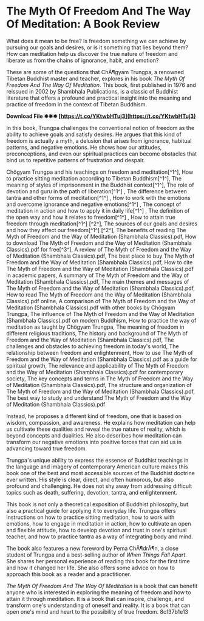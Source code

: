 # The Myth Of Freedom And The Way Of Meditation: A Book Review
 
What does it mean to be free? Is freedom something we can achieve by pursuing our goals and desires, or is it something that lies beyond them? How can meditation help us discover the true nature of freedom and liberate us from the chains of ignorance, habit, and emotion?
 
These are some of the questions that ChÃ¶gyam Trungpa, a renowned Tibetan Buddhist master and teacher, explores in his book *The Myth Of Freedom And The Way Of Meditation*. This book, first published in 1976 and reissued in 2002 by Shambhala Publications, is a classic of Buddhist literature that offers a profound and practical insight into the meaning and practice of freedom in the context of Tibetan Buddhism.
 
**Download File ✸✸✸ [https://t.co/YKtwbHTuj3](https://t.co/YKtwbHTuj3)**


 
In this book, Trungpa challenges the conventional notion of freedom as the ability to achieve goals and satisfy desires. He argues that this kind of freedom is actually a myth, a delusion that arises from ignorance, habitual patterns, and negative emotions. He shows how our attitudes, preconceptions, and even our spiritual practices can become obstacles that bind us to repetitive patterns of frustration and despair.
 
Chögyam Trungpa and his teachings on freedom and meditation[^1^],  How to practice sitting meditation according to Tibetan Buddhism[^1^],  The meaning of styles of imprisonment in the Buddhist context[^1^],  The role of devotion and guru in the path of liberation[^1^] ,  The difference between tantra and other forms of meditation[^1^] ,  How to work with the emotions and overcome ignorance and negative emotions[^1^] ,  The concept of meditation in action and how to apply it in daily life[^1^] ,  The definition of the open way and how it relates to freedom[^1^] ,  How to attain true freedom through meditation[^1^] [^2^],  The sources of our goals and desires and how they affect our freedom[^1^] [^2^],  The benefits of reading The Myth of Freedom and the Way of Meditation (Shambhala Classics).pdf,  How to download The Myth of Freedom and the Way of Meditation (Shambhala Classics).pdf for free[^3^],  A review of The Myth of Freedom and the Way of Meditation (Shambhala Classics).pdf,  The best place to buy The Myth of Freedom and the Way of Meditation (Shambhala Classics).pdf,  How to cite The Myth of Freedom and the Way of Meditation (Shambhala Classics).pdf in academic papers,  A summary of The Myth of Freedom and the Way of Meditation (Shambhala Classics).pdf,  The main themes and messages of The Myth of Freedom and the Way of Meditation (Shambhala Classics).pdf,  How to read The Myth of Freedom and the Way of Meditation (Shambhala Classics).pdf online,  A comparison of The Myth of Freedom and the Way of Meditation (Shambhala Classics).pdf with other books by Chögyam Trungpa,  The influence of The Myth of Freedom and the Way of Meditation (Shambhala Classics).pdf on modern Buddhism,  How to practice the way of meditation as taught by Chögyam Trungpa,  The meaning of freedom in different religious traditions,  The history and background of The Myth of Freedom and the Way of Meditation (Shambhala Classics).pdf,  The challenges and obstacles to achieving freedom in today's world,  The relationship between freedom and enlightenment,  How to use The Myth of Freedom and the Way of Meditation (Shambhala Classics).pdf as a guide for spiritual growth,  The relevance and applicability of The Myth of Freedom and the Way of Meditation (Shambhala Classics).pdf for contemporary society,  The key concepts and terms in The Myth of Freedom and the Way of Meditation (Shambhala Classics).pdf,  The structure and organization of The Myth of Freedom and the Way of Meditation (Shambhala Classics).pdf,  The best way to study and understand The Myth of Freedom and the Way of Meditation (Shambhala Classics).pdf
 
Instead, he proposes a different kind of freedom, one that is based on wisdom, compassion, and awareness. He explains how meditation can help us cultivate these qualities and reveal the true nature of reality, which is beyond concepts and dualities. He also describes how meditation can transform our negative emotions into positive forces that can aid us in advancing toward true freedom.
 
Trungpa's unique ability to express the essence of Buddhist teachings in the language and imagery of contemporary American culture makes this book one of the best and most accessible sources of the Buddhist doctrine ever written. His style is clear, direct, and often humorous, but also profound and challenging. He does not shy away from addressing difficult topics such as death, suffering, devotion, tantra, and enlightenment.
 
This book is not only a theoretical exposition of Buddhist philosophy, but also a practical guide for applying it to everyday life. Trungpa offers instructions on how to practice sitting meditation, how to work with emotions, how to engage in meditation in action, how to cultivate an open and flexible attitude, how to develop devotion and trust in one's spiritual teacher, and how to practice tantra as a way of integrating body and mind.
 
The book also features a new foreword by Pema ChÃ¶drÃ¶n, a close student of Trungpa and a best-selling author of *When Things Fall Apart*. She shares her personal experience of reading this book for the first time and how it changed her life. She also offers some advice on how to approach this book as a reader and a practitioner.
 
*The Myth Of Freedom And The Way Of Meditation* is a book that can benefit anyone who is interested in exploring the meaning of freedom and how to attain it through meditation. It is a book that can inspire, challenge, and transform one's understanding of oneself and reality. It is a book that can open one's mind and heart to the possibility of true freedom.
 8cf37b1e13
 
